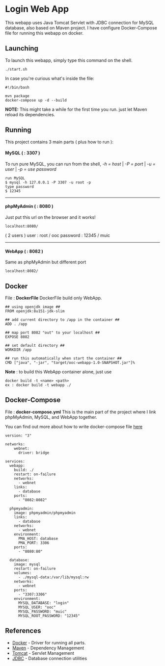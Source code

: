 
# Login Web App

This webapp uses Java Tomcat Servlet with JDBC connection for MySQL database, also based on Maven project. I have configure Docker-Compose file for running this webapp on docker.

## Launching
To launch this webapp, simply type this command on the shell.
```
./start.sh
```
In case you're curious what's inside the file:
```
#!/bin/bash

mvn package
docker-compose up -d --build
```

**NOTE:**   This might take a while for the first time you run. just let Maven reload its dependencies.

## Running
This project contains 3 main parts ( plus how to run ):
#### MySQL ( : 3307 )
	
To run pure MySQL, you can run from the shell, 
*-h =  host* | *-P = port* | *-u = user* | *-p = use password*
```
run MySQL
$ mysql -h 127.0.0.1 -P 3307 -u root -p
type password
$ 12345
```
---
#### phpMyAdmin ( : 8080 )
Just put this url on the browser and it works!
 ```
 localhost:8080/
 ```
( 2 users )
 user : root / ooc
 password : 12345 / muic

 ---
#### WebApp ( : 8082 )
Same as phpMyAdmin but different port
```
localhost:8082/
```

## Docker

File :  **DockerFile**
DockerFile build only WebApp.
```
## using openjdk image ##
FROM openjdk:8u151-jdk-slim

## add current directory to /app in the container ##
ADD . /app

## map port 8082 "out" to your localhost ##
EXPOSE 8082

## set default directory ##
WORKDIR /app

## run this automatically when start the container ##
CMD ["java", "-jar", "target/ooc-webapp-1.0-SNAPSHOT.jar"]%
```
**Note** : to build this WebApp container alone, just use
```
docker build -t <name> <path>
ex : docker build -t webapp ./
```

## Docker-Compose

File : **docker-compose.yml**
This is the main part of the project where I link phpMyAdmin, MySQL, and WebApp together.

You can find out more about how to write docker-compose file [here](https://docs.docker.com/compose/compose-file/)
```
version: "3"

networks:
    webnet:
      driver: bridge

services:
  webapp:
    build: ./
    restart: on-failure
    networks:
      - webnet
    links:
      - database
    ports:
      - "8082:8082"
      
  phpmyadmin:
    image: phpmyadmin/phpmyadmin
    links:
      - database
    networks:
      - webnet
    environment:
      PMA_HOST: database
      PMA_PORT: 3306
    ports:
      - "8080:80"

  database:
    image: mysql
    restart: on-failure
    volumes:
      - ./mysql-data:/var/lib/mysql:rw
    networks:
      - webnet
    ports:
      - "3307:3306"
    environment:
      MYSQL_DATABASE: "login"
      MYSQL_USER: "ooc"
      MYSQL_PASSWORD: "muic"
      MYSQL_ROOT_PASSWORD: "12345"

```

## References

* [Docker](http://docker.com) - Driver for running all parts.
* [Maven](https://maven.apache.org/) - Dependency Management
* [Tomcat](https://tomcat.apache.org) - Servlet Management
* [JDBC](https://docs.oracle.com/javase/tutorial/jdbc/basics/index.html) - Database connection utilities
